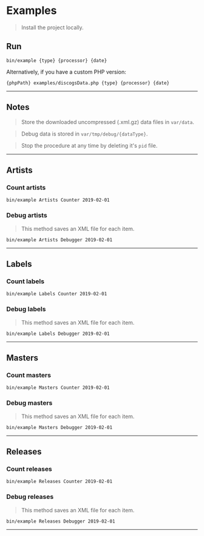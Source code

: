 # Examples

> Install the project locally.

## Run

```
bin/example {type} {processor} {date}
```
Alternatively, if you have a custom PHP version:
```
{phpPath} examples/discogsData.php {type} {processor} {date}
```

---

## Notes

> Store the downloaded uncompressed (.xml.gz) data files in `var/data`.

> Debug data is stored in `var/tmp/debug/{dataType}`.

> Stop the procedure at any time by deleting it's `pid` file.

---

## Artists

### Count artists
```
bin/example Artists Counter 2019-02-01
```

### Debug artists
> This method saves an XML file for each item.

```
bin/example Artists Debugger 2019-02-01
```

---

## Labels

### Count labels
```
bin/example Labels Counter 2019-02-01
```

### Debug labels
> This method saves an XML file for each item.

```
bin/example Labels Debugger 2019-02-01
```

---

## Masters

### Count masters
```
bin/example Masters Counter 2019-02-01
```

### Debug masters
> This method saves an XML file for each item.

```
bin/example Masters Debugger 2019-02-01
```

---

## Releases

### Count releases
```
bin/example Releases Counter 2019-02-01
```

### Debug releases
> This method saves an XML file for each item.

```
bin/example Releases Debugger 2019-02-01
```

---
